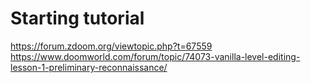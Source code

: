 Starting tutorial
=================

https://forum.zdoom.org/viewtopic.php?t=67559
https://www.doomworld.com/forum/topic/74073-vanilla-level-editing-lesson-1-preliminary-reconnaissance/
